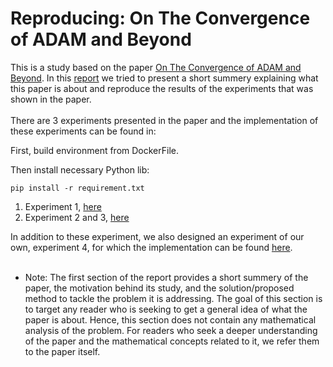 # Reproducing: On The Convergence of ADAM and Beyond

This is a study based on the paper [On The Convergence of ADAM and Beyond](https://openreview.net/pdf?id=ryQu7f-RZ). In this [report](https://github.com/rezazzr/Reproducing-Convergence-of-ADAM-and-Beyond/blob/master/Reproducing_On_The_Convergence_of_ADAM_and_Beyond.pdf) we tried to present a short summery explaining what this paper is about and reproduce the results of the experiments that was shown in the paper.<br>
<br>
There are 3 experiments presented in the paper and the implementation of these experiments can be found in:

First, build environment from DockerFile.

Then install necessary Python lib:

```
pip install -r requirement.txt
```

1.  Experiment 1, [here](https://github.com/rezazzr/Reproducing-Convergence-of-ADAM-and-Beyond/blob/master/synthetic_case_experiment.ipynb)
2.  Experiment 2 and 3, [here](https://github.com/rezazzr/Reproducing-Convergence-of-ADAM-and-Beyond/blob/master/Logistic_Regression_and_Neural_network_experiment.ipynb)

In addition to these experiment, we also designed an experiment of our own, experiment 4, for which the implementation can be found [here](https://github.com/rezazzr/Reproducing-Convergence-of-ADAM-and-Beyond/blob/master/VAE_exp.ipynb).<br>
<br>
* Note: The first section of the report provides a short summery of the paper, the motivation behind its study, and the solution/proposed method to tackle the problem it is addressing. The goal of this section is to target any reader who is seeking to get a general idea of what the paper is about. Hence, this section does not contain any mathematical analysis of the problem. For readers who seek a deeper understanding of the paper and the mathematical concepts related to it, we refer them to the paper itself.
